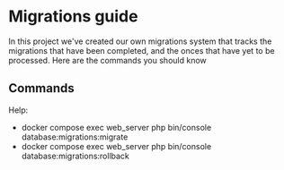 # Migrations guide
In this project we've created our own migrations system that tracks the migrations that have been completed, and the onces that have yet to be processed. Here are the commands you should know

## Commands
Help:
- docker compose exec web_server php bin/console database:migrations:migrate 
- docker compose exec web_server php bin/console database:migrations:rollback 
